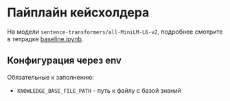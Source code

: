 # Пайплайн кейсхолдера

На модели `sentence-transformers/all-MiniLM-L6-v2`,
подробнее смотрите в тетрадке [baseline.ipynb](baseline.ipynb).

## Конфигурация через env

Обязательные к заполнению:

- `KNOWLEDGE_BASE_FILE_PATH` - путь к файлу с базой знаний
